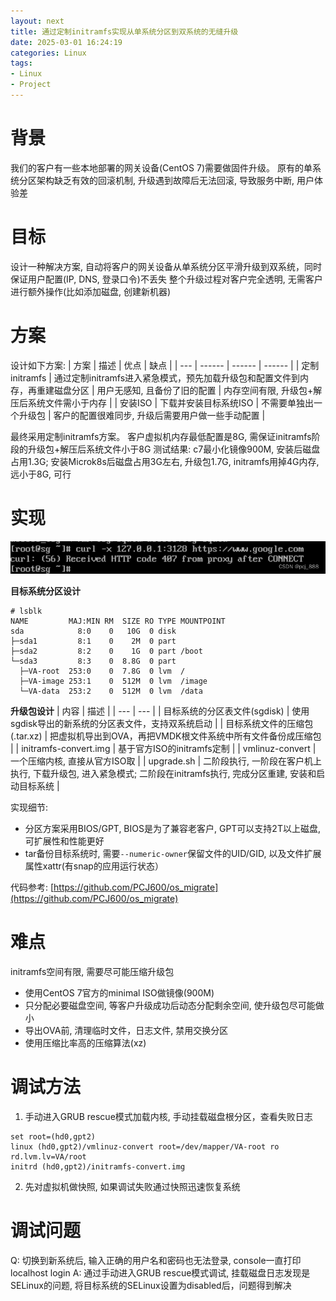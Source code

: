 ```yaml
---
layout: next
title: 通过定制initramfs实现从单系统分区到双系统的无缝升级
date: 2025-03-01 16:24:19
categories: Linux
tags:
- Linux
- Project
---
```


# 背景
我们的客户有一些本地部署的网关设备(CentOS 7)需要做固件升级。 原有的单系统分区架构缺乏有效的回滚机制, 升级遇到故障后无法回滚, 导致服务中断, 用户体验差

# 目标
设计一种解决方案, 自动将客户的网关设备从单系统分区平滑升级到双系统，同时保证用户配置(IP, DNS, 登录口令)不丢失
整个升级过程对客户完全透明, 无需客户进行额外操作(比如添加磁盘, 创建新机器)

# 方案
设计如下方案:
| 方案 | 描述 | 优点 | 缺点 |
| --- | ------ | ------ | ------ |
| 定制initramfs	| 通过定制initramfs进入紧急模式，预先加载升级包和配置文件到内存，再重建磁盘分区 | 用户无感知, 且备份了旧的配置 | 内存空间有限, 升级包+解压后系统文件需小于内存 |
| 安装ISO | 下载并安装目标系统ISO | 不需要单独出一个升级包 | 客户的配置很难同步, 升级后需要用户做一些手动配置 | 

最终采用定制initramfs方案。 客户虚拟机内存最低配置是8G, 需保证initramfs阶段的升级包+解压后系统文件小于8G
测试结果: c7最小化镜像900M, 安装后磁盘占用1.3G; 安装Microk8s后磁盘占用3G左右, 升级包1.7G, initramfs用掉4G内存, 远小于8G, 可行

# 实现

![](image1.png)

**目标系统分区设计**
```
# lsblk
NAME         MAJ:MIN RM  SIZE RO TYPE MOUNTPOINT
sda            8:0    0   10G  0 disk
├─sda1         8:1    0    2M  0 part
├─sda2         8:2    0    1G  0 part /boot
└─sda3         8:3    0  8.8G  0 part
  ├─VA-root  253:0    0  7.8G  0 lvm  /
  ├─VA-image 253:1    0  512M  0 lvm  /image
  └─VA-data  253:2    0  512M  0 lvm  /data
```

**升级包设计**
| 内容 | 描述 |
| --- | --- |
| 目标系统的分区表文件(sgdisk) | 使用sgdisk导出的新系统的分区表文件，支持双系统启动 |
| 目标系统文件的压缩包(.tar.xz) | 把虚拟机导出到OVA，再把VMDK根文件系统中所有文件备份成压缩包 |
| initramfs-convert.img | 基于官方ISO的initramfs定制 |
| vmlinuz-convert | 一个压缩内核, 直接从官方ISO取 |
| upgrade.sh | 二阶段执行, 一阶段在客户机上执行, 下载升级包, 进入紧急模式; 二阶段在initramfs执行, 完成分区重建, 安装和启动目标系统 | 

实现细节:
* 分区方案采用BIOS/GPT, BIOS是为了兼容老客户, GPT可以支持2T以上磁盘, 可扩展性和性能更好
* tar备份目标系统时, 需要`--numeric-owner`保留文件的UID/GID, 以及文件扩展属性xattr(有snap的应用运行状态）

代码参考: [https://github.com/PCJ600/os_migrate](https://github.com/PCJ600/os_migrate)

# 难点
initramfs空间有限, 需要尽可能压缩升级包
* 使用CentOS 7官方的minimal ISO做镜像(900M)
* 只分配必要磁盘空间, 等客户升级成功后动态分配剩余空间, 使升级包尽可能做小
* 导出OVA前, 清理临时文件，日志文件, 禁用交换分区
* 使用压缩比率高的压缩算法(xz)


# 调试方法
1. 手动进入GRUB rescue模式加载内核, 手动挂载磁盘根分区，查看失败日志
```
set root=(hd0,gpt2)
linux (hd0,gpt2)/vmlinuz-convert root=/dev/mapper/VA-root ro rd.lvm.lv=VA/root
initrd (hd0,gpt2)/initramfs-convert.img
```
2. 先对虚拟机做快照, 如果调试失败通过快照迅速恢复系统

# 调试问题
Q: 切换到新系统后, 输入正确的用户名和密码也无法登录, console一直打印localhost login
A: 通过手动进入GRUB rescue模式调试, 挂载磁盘日志发现是SELinux的问题, 将目标系统的SELinux设置为disabled后，问题得到解决